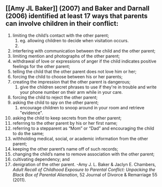 ## [[Amy JL Baker]] (2007) and Baker and Darnall (2006) identified at least 17 ways that parents can involve children in their conflict: 

1. limiting the child’s contact with the other parent;
	1. eg. allowing children to decide when visitation occurs.
	2. 
2. interfering with communication between the child and the other parent;
3. limiting mention and photographs of the other parent; 
4. withdrawal of love or expressions of anger if the child indicates positive feelings for the other parent; 
5. telling the child that the other parent does not love him or her; 
6. forcing the child to choose between his or her parents; 
7. creating the impression that the other parent is dangerous; 
	1. give the children secret phrases to use if they're in trouble and write your phone number on their arm while in your care.
8. forcing the child to reject the other parent; 
9. asking the child to spy on the other parent; 
	1. encourage children to snoop around in your room and retrieve "evidence".
10. asking the child to keep secrets from the other parent; 
11. referring to the other parent by his or her first name; 
12. referring to a stepparent as “Mom” or “Dad” and encouraging the child to do the same; 
13. withholding medical, social, or academic information from the other parent; 
14. keeping the other parent’s name off of such records; 
15. changing the child’s name to remove association with the other parent; 
16. cultivating dependency; and 
17. denigration of the other parent.
-Amy J. L. Baker & Jaclyn E. Chambers, *Adult Recall of Childhood Exposure to Parental Conflict: Unpacking the Black Box of Parental Alienation*, 52 Journal of Divorce & Remarriage 55 (2011).